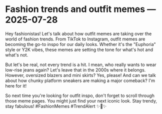 # Fashion trends and outfit memes — 2025-07-28

Hey fashionistas! Let's talk about how outfit memes are taking over the world of fashion trends. From TikTok to Instagram, outfit memes are becoming the go-to inspo for our daily looks. Whether it's the "Euphoria" style or Y2K vibes, these memes are setting the tone for what's hot and what's not.

But let's be real, not every trend is a hit. I mean, who really wants to wear low-rise jeans again? Let's leave that in the 2000s where it belongs. However, oversized blazers and mini skirts? Yes, please! And can we talk about how chunky platform sneakers are making a major comeback? I'm here for it!

So next time you're looking for outfit inspo, don't forget to scroll through those meme pages. You might just find your next iconic look. Stay trendy, stay fabulous! #FashionMemes #TrendAlert ✨👗✨